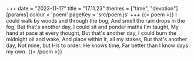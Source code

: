 +++
date = "2023-11-17"
title = "17.11.23"
themes = ["time", "devotion"]
[params]
  colour = 'poem'
  pageKey = 'src/poem.js'
+++
{{< poem >}}
I could walk by woods and through the bog,
And smell the rain drops in the fog,
But that's another day,
I could sit and ponder maths I'm taught,
My hand at pace at every thought,
But that's another day,
I could burn the midnight oil and wake,
And place within it, all my stakes,
But that's another day,
Not mine, but His to order: He knows time,
Far better than I know days my own.
{{< /poem >}}